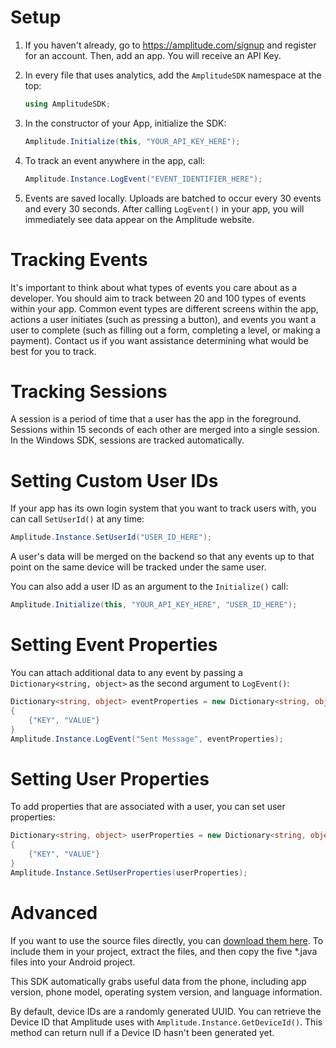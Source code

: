# Setup #
1. If you haven't already, go to https://amplitude.com/signup and register for an account. Then, add an app. You will receive an API Key.

2. In every file that uses analytics, add the `AmplitudeSDK` namespace at the top:

    ```c#
    using AmplitudeSDK;
    ```

5. In the constructor of your App, initialize the SDK:

    ```c#
    Amplitude.Initialize(this, "YOUR_API_KEY_HERE");
    ```

6. To track an event anywhere in the app, call:

    ```c#
    Amplitude.Instance.LogEvent("EVENT_IDENTIFIER_HERE");
    ```

9. Events are saved locally. Uploads are batched to occur every 30 events and every 30 seconds. After calling `LogEvent()` in your app, you will immediately see data appear on the Amplitude website.

# Tracking Events #

It's important to think about what types of events you care about as a developer. You should aim to track between 20 and 100 types of events within your app. Common event types are different screens within the app, actions a user initiates (such as pressing a button), and events you want a user to complete (such as filling out a form, completing a level, or making a payment). Contact us if you want assistance determining what would be best for you to track.

# Tracking Sessions #

A session is a period of time that a user has the app in the foreground. Sessions within 15 seconds of each other are merged into a single session. In the Windows SDK, sessions are tracked automatically.

# Setting Custom User IDs #

If your app has its own login system that you want to track users with, you can call `SetUserId()` at any time:

```c#
Amplitude.Instance.SetUserId("USER_ID_HERE");
```

A user's data will be merged on the backend so that any events up to that point on the same device will be tracked under the same user.

You can also add a user ID as an argument to the `Initialize()` call:

```c#
Amplitude.Initialize(this, "YOUR_API_KEY_HERE", "USER_ID_HERE");
```

# Setting Event Properties #

You can attach additional data to any event by passing a `Dictionary<string, object>` as the second argument to `LogEvent()`:

```c#
Dictionary<string, object> eventProperties = new Dictionary<string, object>()
{
    {"KEY", "VALUE"}
}
Amplitude.Instance.LogEvent("Sent Message", eventProperties);
```

# Setting User Properties #

To add properties that are associated with a user, you can set user properties:

```c#
Dictionary<string, object> userProperties = new Dictionary<string, object>()
{
    {"KEY", "VALUE"}
}
Amplitude.Instance.SetUserProperties(userProperties);
```

# Advanced #

If you want to use the source files directly, you can [download them here](https://github.com/amplitude/amplitude-win/archive/master.zip). To include them in your project, extract the files, and then copy the five *.java files into your Android project.

This SDK automatically grabs useful data from the phone, including app version, phone model, operating system version, and language information. 

By default, device IDs are a randomly generated UUID. You can retrieve the Device ID that Amplitude uses with `Amplitude.Instance.GetDeviceId()`. This method can return null if a Device ID hasn't been generated yet.
